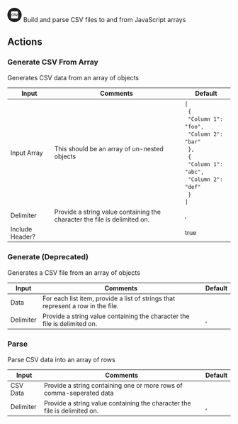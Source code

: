 ![CSV](./assets/csv.png#connector-icon)
Build and parse CSV files to and from JavaScript arrays

## Actions

### Generate CSV From Array

Generates CSV data from an array of objects

| Input           | Comments                                                                  | Default                                                                                                                                                  |
| --------------- | ------------------------------------------------------------------------- | -------------------------------------------------------------------------------------------------------------------------------------------------------- |
| Input Array     | This should be an array of un-nested objects                              | <code>[<br /> {<br /> "Column 1": "foo",<br /> "Column 2": "bar"<br /> },<br /> {<br /> "Column 1": "abc",<br /> "Column 2": "def"<br /> }<br />]</code> |
| Delimiter       | Provide a string value containing the character the file is delimited on. | ,                                                                                                                                                        |
| Include Header? |                                                                           | true                                                                                                                                                     |

### Generate (Deprecated)

Generates a CSV file from an array of objects

| Input     | Comments                                                                        | Default |
| --------- | ------------------------------------------------------------------------------- | ------- |
| Data      | For each list item, provide a list of strings that represent a row in the file. |         |
| Delimiter | Provide a string value containing the character the file is delimited on.       | ,       |

### Parse

Parse CSV data into an array of rows

| Input     | Comments                                                                  | Default |
| --------- | ------------------------------------------------------------------------- | ------- |
| CSV Data  | Provide a string containing one or more rows of comma-seperated data      |         |
| Delimiter | Provide a string value containing the character the file is delimited on. | ,       |
